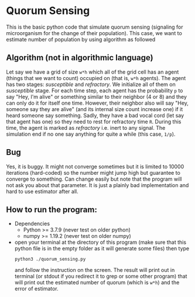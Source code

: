 # Quorum Sensing
This is the basic python code that simulate quorum sensing (signaling for microorganism for the change of their population). This case, we want to estimate number of population by using algorithm as followed

## Algorithm (not in algorithmic language)
Let say we have a grid of size `w*h` which all of the grid cell has an agent (things that we want to count) occupied on (that is, `w*h` agents). The agent has two stages: *susceptible* and *refractory*. We initialize all of them on *susceptible* stage. For each time step, each agent has the probability `p` to say "Hey, I'm alive" or something similar to their neighbor (4 or 8) and they can only do it for itself one time. However, their neighbor also will say "Hey, someone say they are alive" (and its internal size count increase one) if it heard someone say something. Sadly, they have a bad vocal cord (let say that agent has one) so they need to rest for refractory time `R`. During this time, the agent is marked as *refractory* i.e. inert to any signal. The simulation end if no one say anything for quite a while (this case, `1/p`).    

## Bug
Yes, it is buggy. It might not converge sometimes but it is limited to 10000 iterations (hard-coded) so the number might jump high but guarantee to converge to something. Can change easily but note that the program will not ask you about that parameter. It is just a plainly bad implementation and hard to use estimator after all.

## How to run the program:
  - Dependencies
	  - Python >= 3.7.9 (never test on older python)
	  - numpy >= 1.19.2 (never test on older numpy)
  - open your terminal at the directory of this program (make sure that this python file is in the empty folder as it will generate some files) then type 
	  ```
    python3 ./quorum_sensing.py
    ```
    and follow the instruction on the screen. The result will print out in terminal (or stdout if you redirect it to grep or some other program) that will print out the estimated number of quorum (which is `w*h`) and the error of estimator. 
